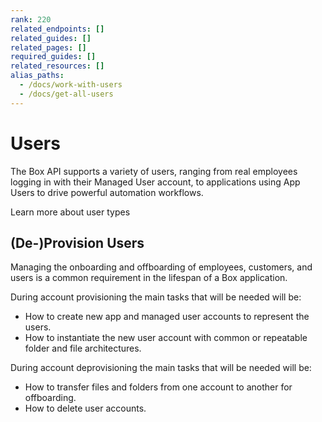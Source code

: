 ```yaml
---
rank: 220
related_endpoints: []
related_guides: []
related_pages: []
required_guides: []
related_resources: []
alias_paths: 
  - /docs/work-with-users 
  - /docs/get-all-users
---
```


# Users

The Box API supports a variety of users, ranging from real employees logging in
with their Managed User account, to applications using App Users to drive
powerful automation workflows.

<CTA to='g://getting-started/user-types'>
  Learn more about user types
</CTA>

## (De-)Provision Users

Managing the onboarding and offboarding of employees, customers, and users is a
common requirement in the lifespan of a Box application.

During account provisioning the main tasks that will be needed will be:

* How to create new app and managed user accounts to represent the users.
* How to instantiate the new user account with common or repeatable folder and
file architectures.

During account deprovisioning the main tasks that will be needed will be:

* How to transfer files and folders from one account to another for offboarding.
* How to delete user accounts.
